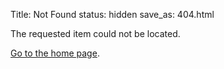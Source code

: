 Title: Not Found
status: hidden
save_as: 404.html

The requested item could not be located.

[Go to the home page](/).
